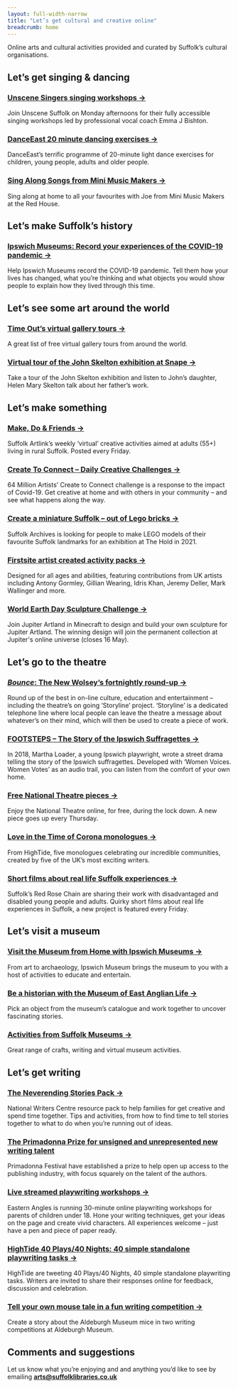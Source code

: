 ```yaml
---
layout: full-width-narrow
title: "Let’s get cultural and creative online"
breadcrumb: home
---
```


<div class="pa3 custom-bg-corporate white f4 mb4" markdown="1">

<p class="ma0">Online arts and cultural activities provided and curated by Suffolk’s cultural organisations.</p>

</div>

## Let’s get singing & dancing

### [Unscene Singers singing workshops →](https://www.youtube.com/watch?v=Ym2bDUlNArA&list=PL2Uen_cJwZraJKpK0WE-qiYms8yhXzk-_)
Join Unscene Suffolk on Monday afternoons for their fully accessible singing workshops led by professional vocal coach Emma J Bishton.


### [DanceEast 20 minute dancing exercises →](https://www.danceeast.co.uk/get-dancing/home-dance/)

DanceEast’s terrific programme of 20-minute light dance exercises for children, young people, adults and older people.

### [Sing Along Songs from Mini Music Makers →](https://www.youtube.com/playlist?reload=9&list=PLlbn21LXtYDnWIlQJsFvMbTBJ-WjYPcnz)

Sing along at home to all your favourites with Joe from Mini Music Makers at the Red House.

## Let’s make Suffolk’s history

### [Ipswich Museums: Record your experiences of the COVID-19 pandemic →](https://cimuseums.org.uk/yourstories/)

Help Ipswich Museums record the COVID-19 pandemic. Tell them how your lives has changed, what you’re thinking and what objects you would show people to explain how they lived through this time.

## Let’s see some art around the world

### [Time Out’s virtual gallery tours →](https://www.timeout.com/travel/virtual-museum-tours)

A great list of free virtual gallery tours from around the world.

### [Virtual tour of the John Skelton exhibition at Snape →](https://www.letteringartstrust.org.uk/visit-snape-gallery)

Take a tour of the John Skelton exhibition and listen to John’s daughter, Helen Mary Skelton talk about her father’s work.

## Let’s make something

### [Make, Do & Friends →](https://makedoandfriends.blog/)

Suffolk Artlink’s weekly ‘virtual’ creative activities aimed at adults (55+) living in rural Suffolk. Posted every Friday.

### [Create To Connect – Daily Creative Challenges →](https://64millionartists.com/our-work/create-to-connect/)

64 Million Artists’ Create to Connect challenge is a response to the impact of Covid-19. Get creative at home and with others in your community – and see what happens along the way.

### [Create a miniature Suffolk – out of Lego bricks →](https://www.suffolkarchives.co.uk/create-a-miniature-suffolk)

Suffolk Archives is looking for people to make LEGO models of their favourite Suffolk landmarks for an exhibition at The Hold in 2021.

### [Firstsite artist created activity packs →](https://firstsite.uk/art-is-where-the-home-is/)

Designed for all ages and abilities, featuring contributions from UK artists including Antony Gormley, Gillian Wearing, Idris Khan, Jeremy Deller, Mark Wallinger and more.

### [World Earth Day Sculpture Challenge →](https://www.jupiterartland.org/digital/minecraftproject)

Join Jupiter Artland in Minecraft to design and build your own sculpture for Jupiter Artland. The winning design will join the permanent collection at Jupiter's online universe (closes 16 May).

## Let’s go to the theatre

### [<cite>Bounce</cite>: The New Wolsey’s fortnightly round-up →](https://www.newwolseybounce.co.uk/)

Round up of the best in on-line culture, education and entertainment – including the theatre’s on going ‘Storyline’ project. ‘Storyline’ is a dedicated telephone line where local people can leave the theatre a message about whatever’s on their mind, which will then be used to create a piece of work.

### [FOOTSTEPS – The Story of the Ipswich Suffragettes →](https://soundcloud.com/user-969157779-676084807/footsteps-the-story-of-the-ipswich-suffragettes)

In 2018, Martha Loader, a young Ipswich playwright, wrote a street drama telling the story of the Ipswich suffragettes. Developed with ‘Women Voices. Women Votes’ as an audio trail, you can listen from the comfort of your own home.

### [Free National Theatre pieces →](https://www.nationaltheatre.org.uk/nt-at-home)

Enjoy the National Theatre online, for free, during the lock down. A new piece goes up every Thursday.

### [Love in the Time of Corona monologues →](https://hightide.org.uk/lighthouse-programme/corona-monologues/)

From HighTide, five monologues celebrating our incredible communities, created by five of the UK’s most exciting writers.

### [Short films about real life Suffolk experiences →](https://redrosechain.com/film-friday/)

Suffolk’s Red Rose Chain are sharing their work with disadvantaged and disabled young people and adults. Quirky short films about real life experiences in Suffolk, a new project is featured every Friday.

## Let’s visit a museum

### [Visit the Museum from Home with Ipswich Museums →](https://cimuseums.org.uk/museumfromhome/)

From art to archaeology, Ipswich Museum brings the museum to you with a host of activities to educate and entertain.

### [Be a historian with the Museum of East Anglian Life →](http://eastanglianlife.org.uk/learn/be-a-historian/)

Pick an object from the museum’s catalogue and work together to uncover fascinating stories.

### [Activities from Suffolk Museums →](https://suffolkmuseums.org/events/)

Great range of crafts, writing and virtual museum activities.

## Let’s get writing

### [The Neverending Stories Pack →](https://nationalcentreforwriting.org.uk/neverending-stories/)

National Writers Centre resource pack to help families for get creative and spend time together. Tips and activities, from how to find time to tell stories together to what to do when you’re running out of ideas.

### [The Primadonna Prize for unsigned and unrepresented new writing talent](https://www.primadonnafestival.com/prize-2020)

Primadonna Festival have established a prize to help open up access to the publishing industry, with focus squarely on the talent of the authors.

### [Live streamed playwriting workshops →](https://easternangles.co.uk/event/parent-play-writing-online-via-zoom)

Eastern Angles is running 30-minute online playwriting workshops for parents of children under 18. Hone your writing techniques, get your ideas on the page and create vivid characters. All experiences welcome – just have a pen and piece of paper ready.

### [HighTide 40 Plays/40 Nights: 40 simple standalone playwriting tasks →](https://hightide.org.uk/lighthouse-programme/40-plays40-nights/)

HighTide are tweeting 40 Plays/40 Nights, 40 simple standalone playwriting tasks. Writers are invited to share their responses online for feedback, discussion and celebration.

### [Tell your own mouse tale in a fun writing competition →](https://www.aldeburghmuseum.org.uk/events/mice-storytelling-competition/)

Create a story about the Aldeburgh Museum mice in two writing competitions at Aldeburgh Museum.

<div class="pa3 bg-light-gray mt4" markdown="1">

## Comments and suggestions

Let us know what you’re enjoying and and anything you’d like to see by emailing **arts@suffolklibraries.co.uk**

</div>
